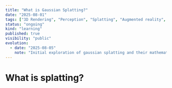 ```yaml
---
title: "What is Gaussian Splatting?"
date: "2025-08-01"
tags: ["3D Rendering", "Perception", "Splatting", "Augmented reality", "3D Vision"]
status: "ongoing"
kind: "learning"
published: true
visibility: "public"
evolution:
  - date: "2025-08-05"
    note: "Initial exploration of gaussian splatting and their mathematical foundations."
---
```


# What is splatting?